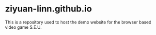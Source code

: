 # ziyuan-linn.github.io
This is a repository used to host the demo website for the browser based video game S.E.U.
